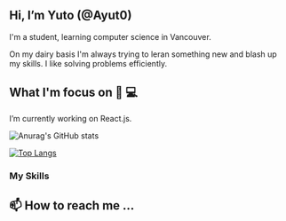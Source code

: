 ## Hi, I’m Yuto (@Ayut0)
  I'm a student, learning computer science in Vancouver.
  
  On my dairy basis I'm always trying to leran something new and blash up my skills.
  I like solving problems efficiently.
  
 
## What I'm focus on 👀 💻
  I’m currently working on React.js.

![Anurag's GitHub stats](https://github-readme-stats.vercel.app/api?username=Ayut0&show_icons=true&theme=merko)

[![Top Langs](https://github-readme-stats.vercel.app/api/top-langs/?username=Ayut0&layout=compact)](https://github.com/anuraghazra/github-readme-stats)

### My Skills


## 📫 How to reach me ...



<!---
Ayut0/Ayut0 is a ✨ special ✨ repository because its `README.md` (this file) appears on your GitHub profile.
You can click the Preview link to take a look at your changes.
--->
